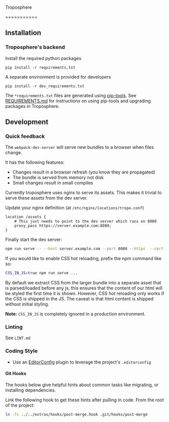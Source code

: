 Troposphere

===========

## Installation

### Troposphere's backend

Install the required python packages
```
pip install -r requirements.txt
```

A separate environment is provided for developers
```
pip install -r dev_requirements.txt
```

The `*requirements.txt` files are generated using
[pip-tools](https://github.com/jazzband/pip-tools). See
[REQUIREMENTS.md](REQUIREMENTS.md) for instructions on using pip-tools and
upgrading packages in Troposphere.


## Development

### Quick feedback

The `webpack-dev-server` will serve new bundles to a browser when files
change.

It has the following features:

- Changes result in a browser refresh (you know they are propagated)
- The bundle is served from memory not disk
- Small changes result in small compiles

Currently troposphere uses nginx to serve its assets. This makes it trivial to
serve these assets from the dev server.

Update your nginx definition (at `/etc/nginx/locations/tropo.conf`)
```nginx
location /assets {
    # This just needs to point to the dev server which runs on 8080
    proxy_pass https://server.example.com:8080;
}
```

Finally start the dev server:
```bash
npm run serve -- --host server.example.com --port 8080 --https  --cert /path/to/cert --key /path/to/key
```

If you would like to enable CSS hot reloading, prefix the npm command like so:
```bash
CSS_IN_JS=true npm run serve ...
```
By default we extract CSS from the larger bundle into a separate asset that is
parsed/loaded before any js, this ensures that the content of our html will be
styled the first time it is shown. However, CSS hot reloading only works if
the CSS is shipped in the JS. The caveat is that html content is shipped
without initial styling.

**Note:** `CSS_IN_JS` is completely ignored in a production environment.


### Linting

See `LINT.md`

### Coding Style

- Use an [EditorConfig](http://editorconfig.org/) plugin to leverage the project's `.editorconfig`

#### Git Hooks
The hooks below give helpful hints about common tasks like migrating, or
installing dependencies.

Link the following hook to get these hints after pulling in code.
From the root of the project:
```bash
ln -fs ../../extras/hooks/post-merge.hook .git/hooks/post-merge
```
